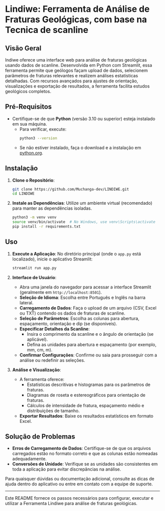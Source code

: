 
# Lindiwe: Ferramenta de Análise de Fraturas Geológicas, com base na Tecnica de scanline

## Visão Geral

Indiwe oferece uma interface web para análise de fraturas geológicas usando dados de scanline. 
Desenvolvida em Python com Streamlit, essa ferramenta permite que geólogos façam upload de dados, selecionem 
parâmetros de fraturas relevantes e realizem análises estatísticas detalhadas. Com recursos avançados para ajustes 
de orientação, visualizações e exportação de resultados, a ferramenta facilita estudos geológicos completos.

## Pré-Requisitos

- Certifique-se de que **Python** (versão 3.10 ou superior) esteja instalado em sua máquina. 
  - Para verificar, execute:
    ```bash
    python3 --version
    ```
  - Se não estiver instalado, faça o download e a instalação em [python.org](https://www.python.org/downloads/).

## Instalação

1. **Clone o Repositório**:
   ```bash
   git clone https://github.com/Muchanga-dev/LINDIWE.git
   cd LINDIWE
   ```

2. **Instale as Dependências**:
   Utilize um ambiente virtual (recomendado) para manter as dependências isoladas.
   ```bash
   python3 -m venv venv
   source venv/bin/activate  # No Windows, use venv\Scripts\activate
   pip install -r requirements.txt
   ```

## Uso

1. **Execute a Aplicação**:
   No diretório principal (onde o `app.py` está localizado), inicie o aplicativo Streamlit:
   ```bash
   streamlit run app.py
   ```

2. **Interface de Usuário**:
   - Abra uma janela do navegador para acessar a interface Streamlit (geralmente em `http://localhost:8501`).
   - **Seleção de Idioma**: Escolha entre Português e Inglês na barra lateral.
   - **Carregamento de Dados**: Faça o upload de um arquivo (CSV, Excel ou TXT) contendo os dados de fraturas de scanline.
   - **Seleção de Parâmetros**: Escolha as colunas para abertura, espaçamento, orientação e dip (se disponíveis).
   - **Especificar Detalhes da Scanline**:
     - Insira o comprimento da scanline e o ângulo de orientação (se aplicável).
     - Defina as unidades para abertura e espaçamento (por exemplo, mm, cm, m).
   - **Confirmar Configurações**: Confirme ou saia para prosseguir com a análise ou redefinir as seleções.

3. **Análise e Visualização**:
   - A ferramenta oferece:
     - Estatísticas descritivas e histogramas para os parâmetros de fraturas.
     - Diagramas de roseta e estereográficos para orientação de fraturas.
     - Cálculos de intensidade de fratura, espaçamento médio e distribuições de tamanho.
   - **Exportar Resultados**: Baixe os resultados estatísticos em formato Excel.

## Solução de Problemas

- **Erros de Carregamento de Dados**: Certifique-se de que os arquivos carregados estão no formato correto e que as colunas estão nomeadas adequadamente.
- **Conversões de Unidade**: Verifique se as unidades são consistentes em toda a aplicação para evitar discrepâncias na análise.

Para quaisquer dúvidas ou documentação adicional, consulte as dicas de ajuda dentro do aplicativo ou entre em contato com a equipe de suporte.

---

Este README fornece os passos necessários para configurar, executar e utilizar a Ferramenta Lindiwe para análise de fraturas geológicas.
